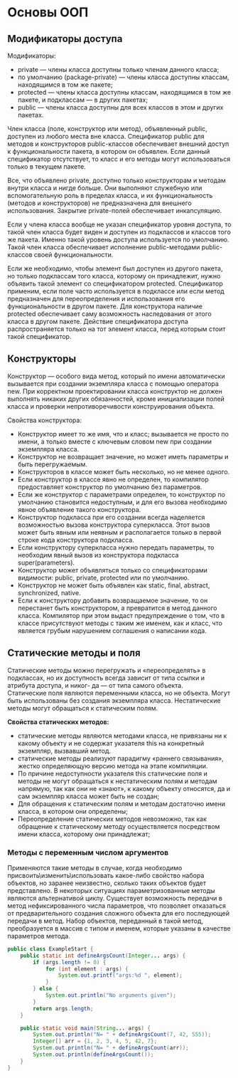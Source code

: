 # Основы ООП

## Модификаторы доступа

Модификаторы:

- private — члены класса доступны только членам данного класса;
- по умолчанию (package-private) — члены класса доступны классам, находящимся в
  том же пакете;
- protected — члены класса доступны классам, находящимся в том же пакете, и
  подклассам — в других пакетах;
- public — члены класса доступны для всех классов в этом и других пакетах.

Член класса (поле, конструктор или метод), объявленный public, доступен из
любого места вне класса. Спецификатор public для методов и конструкторов
public-классов обеспечивает внешний доступ к функциональности пакета, в котором
он объявлен. Если данный спецификатор отсутствует, то класс и его методы могут
использоваться только в текущем пакете.

Все, что объявлено private, доступно только конструкторам и методам внутри
класса и нигде больше. Они выполняют служебную или вспомогательную роль в
пределах класса, и их функциональность (методов и конструкторов) не
предназначена для внешнего использования. Закрытие private-полей обеспечивает
инкапсуляцию.

Если у члена класса вообще не указан спецификатор уровня доступа, то такой член
класса будет виден и доступен из подклассов и классов того же пакета. Именно
такой уровень доступа используется по умолчанию. Такой член класса обеспечивает
исполнение public-методами public-классов своей функциональности.

Если же необходимо, чтобы элемент был доступен из другого пакета, но только
подклассам того класса, которому он принадлежит, нужно объявить такой элемент со
спецификатором protected. Спецификатор применим, если поле часто используется в
подклассе или если метод предназначен для переопределения и использования его
функциональности в другом пакете. Для конструктора наличие protected
обеспечивает саму возможность наследования от этого класса в другом пакете.
Действие спецификатора доступа распространяется только на тот элемент класса,
перед которым стоит такой спецификатор.

## Конструкторы

Конструктор — особого вида метод, который по имени автоматически вызывается при
создании экземпляра класса с помощью оператора new. При корректном
проектировании класса конструктор не должен выполнять никаких
других обязанностей, кроме инициализации полей класса и проверки
непротиворечивости конструирования объекта.

Свойства конструктора:

- Конструктор имеет то же имя, что и класс; вызывается не просто по имени,
  а только вместе с ключевым словом new при создании экземпляра класса.
- Конструктор не возвращает значение, но может иметь параметры и быть
  перегружаемым.
- Конструкторов в классе может быть несколько, но не менее одного.
- Если конструктор в классе явно не определен, то компилятор предоставляет
  конструктор по умолчанию без параметров.
- Если же конструктор с параметрами определен, то конструктор по умолчанию
  становится недоступным, и для его вызова необходимо явное объявление такого
  конструктора.
- Конструктор подкласса при его создании всегда наделяется возможностью
  вызова конструктора суперкласса. Этот вызов может быть явным или неявным и
  располагается только в первой строке кода конструктора подкласса.
- Если конструктору суперкласса нужно передать параметры, то необходим
  явный вызов из конструктора подкласса super(parameters).
- Конструктор может объявляться только со спецификаторами видимости:
  public, private, protected или по умолчанию.
- Конструктор не может быть объявлен как static, final, abstract, synchronized,
  native.
- Если к конструктору добавить возвращаемое значение, то он перестанет
  быть конструктором, а превратится в метод данного класса. Компилятор
  при этом выдаст предупреждение о том, что в классе присутствуют методы
  с таким же именем, как и класс, что является грубым нарушением соглашения о
  написании кода.


## Статические методы и поля

Статические методы можно перегружать и «переопределять» в подклассах,
но их доступность всегда зависит от типа ссылки и атрибута доступа, и никог-
да — от типа самого объекта.  
Статические поля являются переменными класса, но не объекта. Могут быть
использованы без создания экземпляра класса. Нестатические методы могут
обращаться к статическим полям.

**Свойства статических методов:**

- статические методы являются методами класса, не привязаны ни к какому объекту
  и не содержат указателя this на конкретный экземпляр, вызвавший метод.
- статические методы реализуют парадигму «раннего связывания», жестко
  определяющую версию метода на этапе компиляции.
- По причине недоступности указателя this статические поля и методы не могут
  обращаться к нестатическим полям и методам напрямую, так как они не «знают», к
  какому объекту относятся, да и сам экземпляр класса может быть не создан;
- Для обращения к статическим полям и методам достаточно имени класса, в котором
  они определены;
- Переопределение статических методов невозможно, так как обращение к
  статическому методу осуществляется посредством имени класса, которому они
  принадлежат;



### Методы с переменным числом аргументов

Применяются такие методы в случае, когда необходимо
присвоить\изменить\использовать какое-либо свойство набора объектов, но заранее
неизвестно, сколько таких объектов будет представлено. В некоторых ситуациях
параметризованные методы являются альтернативой циклу.
Существует возможность передачи в метод нефиксированного числа параметров, что
позволяет отказаться от предварительного создания сложного объекта для его
последующей передачи в метод. Набор объектов, переданный в такой метод,
преобразуется в массив с типом и именем, которые указаны в качестве параметров
метода.

```java
public class ExampleStart {
    public static int defineArgsCount(Integer... args) {
        if (args.length != 0) {
            for (int element : args) {
                System.out.printf("args:%d ", element);
            }
        } else {
            System.out.println("No arguments given");
        }
        return args.length;
    }

    public static void main(String... args) {
        System.out.println("N= " + defineArgsCount(7, 42, 555));
        Integer[] arr = {1, 2, 3, 4, 5, 42, 7};
        System.out.println("N= " + defineArgsCount(arr));
        System.out.println(defineArgsCount());
    }
}

```

